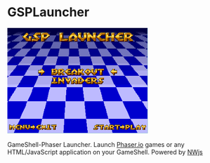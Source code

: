 # GSPLauncher

![alt text](../common/GSPLauncher1.png)

GameShell-Phaser Launcher. Launch [Phaser.io](http://phaser.io) games or any HTML/JavaScript application on your GameShell. Powered by [NWjs](http://nwjs.io)
